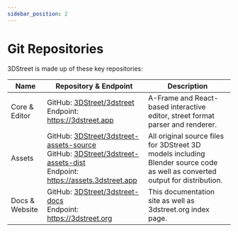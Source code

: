 ```yaml
---
sidebar_position: 2
---
```


# Git Repositories
3DStreet is made up of these key repositories:

| Name | Repository & Endpoint | Description | 
| --------- | -- |-- |
| Core & Editor | GitHub: [3DStreet/3dstreet](https://github.com/3DStreet/3dstreet) <br /> Endpoint: https://3dstreet.app | A-Frame and React-based interactive editor, street format parser and renderer.
| Assets | GitHub: [3DStreet/3dstreet-assets-source](https://github.com/3DStreet/3dstreet-assets-source) <br /> GitHub: [3DStreet/3dstreet-assets-dist](https://github.com/3DStreet/3dstreet-assets-dist) <br /> Endpoint: https://assets.3dstreet.app | All original source files for 3DStreet 3D models including Blender source code as well as converted output for distribution. | 
| Docs & Website | GitHub: [3DStreet/3dstreet-docs](https://github.com/3DStreet/3dstreet-docs) <br /> Endpoint: https://3dstreet.org | This documentation site as well as 3dstreet.org index page. | 